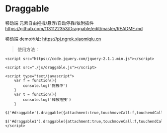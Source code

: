 # Draggable
移动端 元素自由拖拽/悬浮/自动停靠/依附插件
https://github.com/1131122353/Draggable/edit/master/README.md

移动端 demo地址: https://pj.ngrok.xiaomiqiu.cn

> 使用方法：

```
<script src="https://code.jquery.com/jquery-2.1.1.min.js"></script>
```

```
<script src="./js/draggable.js"></script>
```

```
<script type="text/javascript">
	var f = function(){
		console.log('拖拽中')
	}
	var t = function(){
		console.log('释放拖拽')
	}
	$('#draggable').draggable({attachment:true,touchmoveCall:f,touchendCall:t})
	$('#draggable1').draggable({attachment:true,touchmoveCall:f,touchendCall:t})
</script>
```

 

